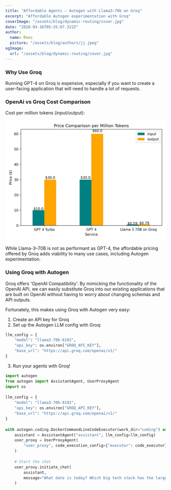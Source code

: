 ```yaml
---
title: "Affordable Agents — Autogen with Llama3–70b on Groq"
excerpt: "Affordable Autogen experimentation with Groq"
coverImage: "/assets/blog/dynamic-routing/cover.jpg"
date: "2020-03-16T05:35:07.322Z"
author:
  name: Rees
  picture: "/assets/blog/authors/jj.jpeg"
ogImage:
  url: "/assets/blog/dynamic-routing/cover.jpg"
---
```


### Why Use Groq

Running GPT-4 on Groq is expensive, especially if you want to create a user-facing application that will need to handle a lot of requests.


### OpenAi vs Groq Cost Comparison

Cost per million tokens (input/output):

![Cost comparison graph](images/autogen-with-groq/graph.webp)

While Llama-3–70B is not as performant as GPT-4, the affordable pricing offered by Groq adds viability to many use cases, including Autogen experimentation.

### Using Groq with Autogen

Groq offers 'OpenAI Compatibility'. By mimicking the functionality of the OpenAI API, we can easily substitute Groq into our existing applications that are built on OpenAI without having to worry about changing schemas and API outputs.

Fortunately, this makes using Groq with Autogen very easy:

1. Create an API key for Groq
2. Set up the Autogen LLM config with Groq:

```python
llm_config = {
    "model": "llama3-70b-8192",
    "api_key": os.environ["GROQ_API_KEY"],
    "base_url": "https://api.groq.com/openai/v1/"
}
```

3. Run your agents with Groq!


``` python
import autogen
from autogen import AssistantAgent, UserProxyAgent
import os

llm_config = {
    "model": "llama3-70b-8192",
    "api_key": os.environ["GROQ_API_KEY"],
    "base_url": "https://api.groq.com/openai/v1/"
}

with autogen.coding.DockerCommandLineCodeExecutor(work_dir="coding") as code_executor:
    assistant = AssistantAgent("assistant", llm_config=llm_config)
    user_proxy = UserProxyAgent(
        "user_proxy", code_execution_config={"executor": code_executor}
    )

    # Start the chat
    user_proxy.initiate_chat(
        assistant,
        message="What date is today? Which big tech stock has the largest year-to-date gain this year? How much is the gain?"
    )
```
